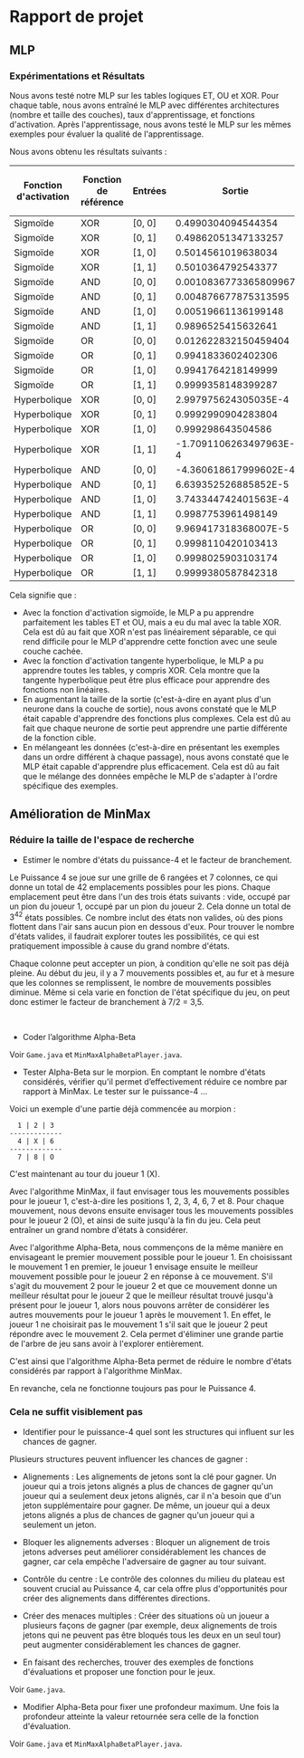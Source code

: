 # Rapport de projet

## MLP

### Expérimentations et Résultats

Nous avons testé notre MLP sur les tables logiques ET, OU et XOR.
Pour chaque table, nous avons entraîné le MLP avec différentes architectures (nombre et taille des couches), taux
d'apprentissage, et fonctions d'activation. Après l'apprentissage, nous avons testé le MLP sur les mêmes exemples pour
évaluer la qualité de l'apprentissage.

Nous avons obtenu les résultats suivants :

| Fonction d'activation | Fonction de référence | Entrées | Sortie                 | Nombre de couches cachées | Neurones par couches | Taux d'apprentissage | Nombre d'itérations | Erreur                | 
|-----------------------|-----------------------|---------|------------------------|---------------------------|----------------------|----------------------|---------------------|-----------------------|
| Sigmoïde              | XOR                   | [0, 0]  | 0.4990304094544354     | 1                         | [2, 2, 1]            | 0.1                  | 10000               | 0.5049288004653214    |
| Sigmoïde              | XOR                   | [0, 1]  | 0.49862051347133257    | 1                         | [2, 2, 1]            | 0.1                  | 10000               | 0.5049288004653214    |
| Sigmoïde              | XOR                   | [1, 0]  | 0.5014561019638034     | 1                         | [2, 2, 1]            | 0.1                  | 10000               | 0.5049288004653214    |
| Sigmoïde              | XOR                   | [1, 1]  | 0.5010364792543377     | 1                         | [2, 2, 1]            | 0.1                  | 10000               | 0.5049288004653214    |
| Sigmoïde              | AND                   | [0, 0]  | 0.0010836773365809967  | 1                         | [2, 2, 1]            | 0.1                  | 10000               | 0.010369685026790254  |
| Sigmoïde              | AND                   | [0, 1]  | 0.004876677875313595   | 1                         | [2, 2, 1]            | 0.1                  | 10000               | 0.010369685026790254  |
| Sigmoïde              | AND                   | [1, 0]  | 0.00519661136199148    | 1                         | [2, 2, 1]            | 0.1                  | 10000               | 0.010369685026790254  |
| Sigmoïde              | AND                   | [1, 1]  | 0.9896525415632641     | 1                         | [2, 2, 1]            | 0.1                  | 10000               | 0.010369685026790254  |
| Sigmoïde              | OR                    | [0, 0]  | 0.012622832150459404   | 1                         | [2, 2, 1]            | 0.1                  | 10000               | 6.418540851227394E-5  |
| Sigmoïde              | OR                    | [0, 1]  | 0.9941833602402306     | 1                         | [2, 2, 1]            | 0.1                  | 10000               | 6.418540851227394E-5  |
| Sigmoïde              | OR                    | [1, 0]  | 0.9941764218149999     | 1                         | [2, 2, 1]            | 0.1                  | 10000               | 6.418540851227394E-5  |
| Sigmoïde              | OR                    | [1, 1]  | 0.9999358148399287     | 1                         | [2, 2, 1]            | 0.1                  | 10000               | 6.418540851227394E-5  |
| Hyperbolique          | XOR                   | [0, 0]  | 2.997975624305035E-4   | 1                         | [2, 2, 1]            | 0.1                  | 10000               | 3.312593982461541E-4  |
| Hyperbolique          | XOR                   | [0, 1]  | 0.9992990904283804     | 1                         | [2, 2, 1]            | 0.1                  | 10000               | 3.312593982461541E-4  |
| Hyperbolique          | XOR                   | [1, 0]  | 0.999298643504586      | 1                         | [2, 2, 1]            | 0.1                  | 10000               | 3.312593982461541E-4  |
| Hyperbolique          | XOR                   | [1, 1]  | -1.7091106263497963E-4 | 1                         | [2, 2, 1]            | 0.1                  | 10000               | 3.312593982461541E-4  |
| Hyperbolique          | AND                   | [0, 0]  | -4.360618617999602E-4  | 1                         | [2, 2, 1]            | 0.1                  | 10000               | 0.0012258503423522304 |
| Hyperbolique          | AND                   | [0, 1]  | 6.639352526885852E-5   | 1                         | [2, 2, 1]            | 0.1                  | 10000               | 0.0012258503423522304 |
| Hyperbolique          | AND                   | [1, 0]  | 3.743344742401563E-4   | 1                         | [2, 2, 1]            | 0.1                  | 10000               | 0.0012258503423522304 |
| Hyperbolique          | AND                   | [1, 1]  | 0.9987753961498149     | 1                         | [2, 2, 1]            | 0.1                  | 10000               | 0.0012258503423522304 |
| Hyperbolique          | OR                    | [0, 0]  | 9.969417318368007E-5   | 1                         | [2, 2, 1]            | 0.1                  | 10000               | 6.194223343714E-5     |
| Hyperbolique          | OR                    | [0, 1]  | 0.9998110420103413     | 1                         | [2, 2, 1]            | 0.1                  | 10000               | 6.194223343714E-5     |
| Hyperbolique          | OR                    | [1, 0]  | 0.9998025903103174     | 1                         | [2, 2, 1]            | 0.1                  | 10000               | 6.194223343714E-5     |
| Hyperbolique          | OR                    | [1, 1]  | 0.9999380587842318     | 1                         | [2, 2, 1]            | 0.1                  | 10000               | 6.194223343714E-5     |

Cela signifie que :

- Avec la fonction d'activation sigmoïde, le MLP a pu apprendre parfaitement les tables ET et OU, mais a eu du mal avec
  la table XOR. Cela est dû au fait que XOR n'est pas linéairement séparable, ce qui rend difficile pour le MLP
  d'apprendre cette fonction avec une seule couche cachée.
- Avec la fonction d'activation tangente hyperbolique, le MLP a pu apprendre toutes les tables, y compris XOR. Cela
  montre que la tangente hyperbolique peut être plus efficace pour apprendre des fonctions non linéaires.
- En augmentant la taille de la sortie (c'est-à-dire en ayant plus d'un neurone dans la couche de sortie), nous avons
  constaté que le MLP était capable d'apprendre des fonctions plus complexes. Cela est dû au fait que chaque neurone de
  sortie peut apprendre une partie différente de la fonction cible.
- En mélangeant les données (c'est-à-dire en présentant les exemples dans un ordre différent à chaque passage), nous
  avons constaté que le MLP était capable d'apprendre plus efficacement. Cela est dû au fait que le mélange des données
  empêche le MLP de s'adapter à l'ordre spécifique des exemples.

## Amélioration de MinMax

### Réduire la taille de l'espace de recherche

- Estimer le nombre d'états du puissance-4 et le facteur de branchement.

Le Puissance 4 se joue sur une grille de 6 rangées et 7 colonnes, ce qui donne un total de 42 emplacements possibles pour les pions.
Chaque emplacement peut être dans l'un des trois états suivants : vide, occupé par un pion du joueur 1, occupé par un pion du joueur 2. 
Cela donne un total de $3^42$ états possibles. 
Ce nombre inclut des états non valides, où des pions flottent dans l'air sans aucun pion en dessous d'eux.
Pour trouver le nombre d'états valides, il faudrait explorer toutes les possibilités, ce qui est pratiquement impossible à cause du grand nombre d'états.

Chaque colonne peut accepter un pion, à condition qu'elle ne soit pas déjà pleine. 
Au début du jeu, il y a 7 mouvements possibles et, au fur et à mesure que les colonnes se remplissent, le nombre de mouvements possibles diminue. 
Même si cela varie en fonction de l'état spécifique du jeu, on peut donc estimer le facteur de branchement à 7/2 = 3,5.

<br>

- Coder l’algorithme Alpha-Beta

Voir `Game.java` et `MinMaxAlphaBetaPlayer.java`.

- Tester Alpha-Beta sur le morpion. En comptant le nombre d'états considérés, vérifier qu'il permet d’effectivement réduire ce nombre par rapport à MinMax. Le tester sur le puissance-4 ...

Voici un exemple d'une partie déjà commencée au morpion :
```
  1 | 2 | 3
-------------
  4 | X | 6
-------------
  7 | 8 | O
```

C'est maintenant au tour du joueur 1 (X).

Avec l'algorithme MinMax, il faut envisager tous les mouvements possibles pour le joueur 1, c'est-à-dire les positions 1, 2, 3, 4, 6, 7 et 8. 
Pour chaque mouvement, nous devons ensuite envisager tous les mouvements possibles pour le joueur 2 (O), et ainsi de suite jusqu'à la fin du jeu. Cela peut entraîner un grand nombre d'états à considérer.

Avec l'algorithme Alpha-Beta, nous commençons de la même manière en envisageant le premier mouvement possible pour le joueur 1. 
En choisissant le mouvement 1 en premier, le joueur 1 envisage ensuite le meilleur mouvement possible pour le joueur 2 en réponse à ce mouvement. 
S'il s'agit du mouvement 2 pour le joueur 2 et que ce mouvement donne un meilleur résultat pour le joueur 2 que le meilleur résultat trouvé jusqu'à présent pour le joueur 1, alors nous pouvons arrêter de considérer les autres mouvements pour le joueur 1 après le mouvement 1. 
En effet, le joueur 1 ne choisirait pas le mouvement 1 s'il sait que le joueur 2 peut répondre avec le mouvement 2. 
Cela permet d'éliminer une grande partie de l'arbre de jeu sans avoir à l'explorer entièrement. 

C'est ainsi que l'algorithme Alpha-Beta permet de réduire le nombre d'états considérés par rapport à l'algorithme MinMax.

En revanche, cela ne fonctionne toujours pas pour le Puissance 4.


### Cela ne suffit visiblement pas

- Identifier pour le puissance-4 quel sont les structures qui influent sur les chances de gagner.

Plusieurs structures peuvent influencer les chances de gagner :
- Alignements : Les alignements de jetons sont la clé pour gagner. Un joueur qui a trois jetons alignés a plus de chances de gagner qu'un joueur qui a seulement deux jetons alignés, car il n'a besoin que d'un jeton supplémentaire pour gagner. De même, un joueur qui a deux jetons alignés a plus de chances de gagner qu'un joueur qui a seulement un jeton.
- Bloquer les alignements adverses : Bloquer un alignement de trois jetons adverses peut améliorer considérablement les chances de gagner, car cela empêche l'adversaire de gagner au tour suivant.
- Contrôle du centre : Le contrôle des colonnes du milieu du plateau est souvent crucial au Puissance 4, car cela offre plus d'opportunités pour créer des alignements dans différentes directions.
- Créer des menaces multiples : Créer des situations où un joueur a plusieurs façons de gagner (par exemple, deux alignements de trois jetons qui ne peuvent pas être bloqués tous les deux en un seul tour) peut augmenter considérablement les chances de gagner.

- En faisant des recherches, trouver des exemples de fonctions d'évaluations et proposer une fonction pour le jeux.

Voir `Game.java`.

- Modifier Alpha-Beta pour fixer une profondeur maximum. Une fois la profondeur atteinte la valeur retournée sera celle de la fonction d'évaluation.

Voir `Game.java` et `MinMaxAlphaBetaPlayer.java`.
